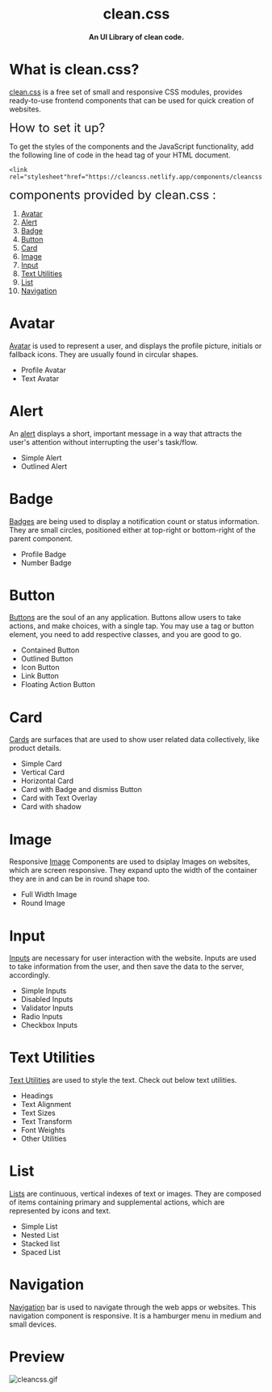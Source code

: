 <h1 align="center">clean.<span>css</span></h1>
<h4 align="center">An UI Library of clean code.</h4>



# What is clean.css?

[clean.css](https://cleancss.netlify.app/) is a free set of small and responsive CSS modules, provides ready-to-use frontend components that can be used for quick creation of websites.

  <font size="5">How to set it up?</font>  

  To get the styles of the components and the JavaScript functionality, add the following line of code in the head tag of your HTML document.  

  ```
  <link rel="stylesheet"href="https://cleancss.netlify.app/components/cleancss.css"/>
  ```
  <font size="5">components provided by clean.css : </font>  

  1. [Avatar](https://cleancss.netlify.app/components/avatar/avatar.html)
  2. [Alert](https://cleancss.netlify.app/components/alert/alert.html)
  3. [Badge](https://cleancss.netlify.app/components/badge/badge.html)
  4. [Button](https://cleancss.netlify.app/components/button/button.html)
  5. [Card](https://cleancss.netlify.app/components/card/card.html)
  6. [Image](https://cleancss.netlify.app/components/image/image.html)
  7. [Input](https://cleancss.netlify.app/components/input/input.html)
  8. [Text Utilities](https://cleancss.netlify.app/components/textutilities/textutilities)
  9. [List](https://cleancss.netlify.app/components/list/list.html)
  10. [Navigation](https://cleancss.netlify.app/components/navigation/navigation.html)

# Avatar

[Avatar](https://cleancss.netlify.app/components/avatar/avatar.html) is used to represent a user, and displays the profile picture, initials or fallback icons. They are usually found in circular shapes.  

- Profile Avatar
- Text Avatar

# Alert

An [alert](https://cleancss.netlify.app/components/alert/alert.html) displays a short, important message in a way that attracts the user's attention without interrupting the user's task/flow.

- Simple Alert
- Outlined Alert

# Badge

[Badges](https://cleancss.netlify.app/components/badge/badge.html) are being used to display a notification count or status information. They are small circles, positioned either at top-right or bottom-right of the parent component.

- Profile Badge
- Number Badge

# Button

[Buttons](https://cleancss.netlify.app/components/button/button.html) are the soul of an any application. Buttons allow users to take actions, and make choices, with a single tap. You may use a tag or button element, you need to add respective classes, and you are good to go.

- Contained Button
- Outlined Button
- Icon Button
- Link Button
- Floating Action Button

# Card

[Cards](https://cleancss.netlify.app/components/card/card.html) are surfaces that are used to show user related data collectively, like product details.

- Simple Card
- Vertical Card
- Horizontal Card
- Card with Badge and dismiss Button
- Card with Text Overlay
- Card with shadow

# Image 

Responsive [Image](https://cleancss.netlify.app/components/image/image.html) Components are used to dsiplay Images on websites, which are screen responsive. They expand upto the width of the container they are in and can be in round shape too.

- Full Width Image
- Round Image

# Input

[Inputs](https://cleancss.netlify.app/components/input/input.html) are necessary for user interaction with the website. Inputs are used to take information from the user, and then save the data to the server, accordingly.

- Simple Inputs
- Disabled Inputs
- Validator Inputs
- Radio Inputs
- Checkbox Inputs

# Text Utilities

[Text Utilities](https://cleancss.netlify.app/components/textutilities/textutilities) are used to style the text. Check out below text utilities.

- Headings
- Text Alignment
- Text Sizes
- Text Transform
- Font Weights
- Other Utilities

# List

[Lists](https://cleancss.netlify.app/components/list/list.html) are continuous, vertical indexes of text or images. They are composed of items containing primary and supplemental actions, which are represented by icons and text.

- Simple List
- Nested List
- Stacked list
- Spaced List

# Navigation

[Navigation](https://cleancss.netlify.app/components/navigation/navigation.html) bar is used to navigate through the web apps or websites. This navigation component is responsive. It is a hamburger menu in medium and small devices.

# Preview

![cleancss.gif](/Assets/cleancss.gif)








